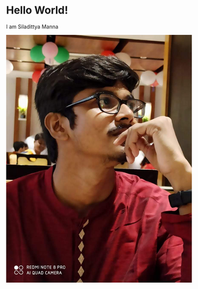 # Hello World!

I am Siladittya Manna

![Image](https://github.com/sadimanna/sadimanna.github.io/blob/main/IMG-20200129-WA0018.jpg)
